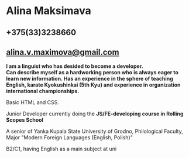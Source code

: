 # Alina Maksimava  
## +375(33)3238660   
## alina.v.maximova@gmail.com  

**I am a linguist who has desided to become a developer.   
Can describe myself as a hardworking person who is always eager to learn new information. Has an experience in the sphere of teaching English, karate Kyokushinkai (5th Kyu) and experience in organization international championships.**  

Basic HTML and CSS.

Junior Developer currently doing the **JS/FE-developing course in Rolling Scopes School**  

A senior of Yanka Kupala State University of Grodno, Philological Faculty, Major "Modern Foreign Languages (English, Polish)"

B2/C1, having English as a main subject at uni